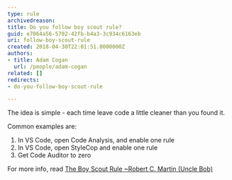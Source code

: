 ```yaml
---
type: rule
archivedreason: 
title: Do you follow boy scout rule?
guid: e7064a56-5702-42fb-b4a3-3c934c6163eb
uri: follow-boy-scout-rule
created: 2018-04-30T22:01:51.0000000Z
authors:
- title: Adam Cogan
  url: /people/adam-cogan
related: []
redirects:
- do-you-follow-boy-scout-rule

---
```


The idea is simple - each time leave code a little cleaner than you found it.

Common examples are:

<!--endintro-->

1. In VS Code, open Code Analysis, and enable one rule
2. In VS Code, open StyleCop and enable one rule
3. Get Code Auditor to zero

For more info, read [The Boy Scout Rule ~Robert C. Martin (Uncle Bob)](https://biratkirat.medium.com/step-8-the-boy-scout-rule-robert-c-martin-uncle-bob-9ac839778385)
